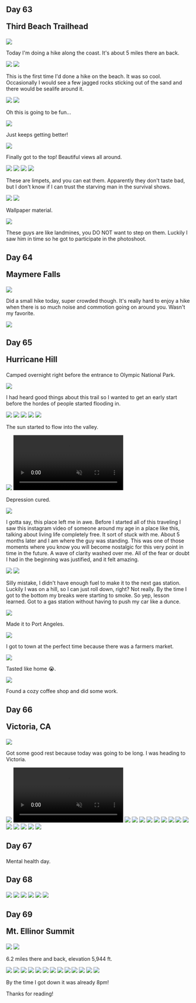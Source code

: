 ## Day 63 <p class="inline text-gray-700 ">Third Beach Trailhead</p>

<img src="/img/trips/west-coast-2024/0725-1.jpg">

Today I'm doing a hike along the coast. It's about 5 miles there an back. 

<img src="/img/trips/west-coast-2024/0725-2.jpg">
<img src="/img/trips/west-coast-2024/0725-3.jpg">

This is the first time I'd done a hike on the beach. It was so cool. Occasionally I would see a few jagged rocks sticking out of the sand and there would be sealife around it.

<img src="/img/trips/west-coast-2024/0725-4.jpg">
<img src="/img/trips/west-coast-2024/0725-5.jpg">

Oh this is going to be fun... 

<img src="/img/trips/west-coast-2024/0725-6.jpg">

Just keeps getting better!

<img src="/img/trips/west-coast-2024/0725-7.jpg">

Finally got to the top! Beautiful views all around.

<img src="/img/trips/west-coast-2024/0725-8.jpg">
<img src="/img/trips/west-coast-2024/0725-9.jpg">
<img src="/img/trips/west-coast-2024/0725-10.jpg">
<img src="/img/trips/west-coast-2024/0725-11.jpg">

These are limpets, and you can eat them. Apparently they don't taste bad, but I don't know if I can trust the starving man in the survival shows.

<img src="/img/trips/west-coast-2024/0725-12.jpg">
<img src="/img/trips/west-coast-2024/0725-13.jpg">

Wallpaper material.

<img src="/img/trips/west-coast-2024/0725-14.jpg">

These guys are like landmines, you DO NOT want to step on them. Luckily I saw him in time so he got to participate in the photoshoot.

## Day 64 <p class="inline text-gray-700 ">Maymere Falls</p>

<img src="/img/trips/west-coast-2024/0726-1.jpg">

Did a small hike today, super crowded though. It's really hard to enjoy a hike when there is so much noise and commotion going on around you. Wasn't my favorite.

<img src="/img/trips/west-coast-2024/0726-2.jpg">

## Day 65 <p class="inline text-gray-700 ">Hurricane Hill</p>

Camped overnight right before the entrance to Olympic National Park.

<img src="/img/trips/west-coast-2024/0727-1.jpg">

I had heard good things about this trail so I wanted to get an early start before the hordes of people started flooding in. 

<img src="/img/trips/west-coast-2024/0727-2.jpg">
<img src="/img/trips/west-coast-2024/0727-3.jpg">
<img src="/img/trips/west-coast-2024/0727-4.jpg">
<img src="/img/trips/west-coast-2024/0727-5.jpg">
<img src="/img/trips/west-coast-2024/0727-6.jpg">

The sun started to flow into the valley.

<img src="/img/trips/west-coast-2024/0727-7.jpg">
<video src="/img/trips/west-coast-2024/0727-vid.mp4" type="video/mp4" autoplay loop muted playsinline ></video>

Depression cured.

<img src="/img/trips/west-coast-2024/0727-8.jpg">

I gotta say, this place left me in awe. Before I started all of this traveling I saw this instagram video of someone around my age in a place like this, talking about living life completely free. It sort of stuck with me. About 5 months later and I am where the guy was standing. This was one of those moments where you know you will become nostalgic for this very point in time in the future. A wave of clarity washed over me. All of the fear or doubt I had in the beginning was justified, and it felt amazing. 

<img src="/img/trips/west-coast-2024/0727-9.jpg">
<img src="/img/trips/west-coast-2024/0727-10.jpg">

Silly mistake, I didn't have enough fuel to make it to the next gas station. Luckily I was on a hill, so I can just roll down, right? Not really. By the time I got to the bottom my breaks were starting to smoke. So yep, lesson learned. Got to a gas station without having to push my car like a dunce.

<img src="/img/trips/west-coast-2024/0727-11.jpg">

Made it to Port Angeles.

<img src="/img/trips/west-coast-2024/0727-12.jpg">

I got to town at the perfect time because there was a farmers market.

<img src="/img/trips/west-coast-2024/0727-13.jpg">

Tasted like home 😭.

<img src="/img/trips/west-coast-2024/0727-14.jpg">

Found a cozy coffee shop and did some work.

## Day 66 <p class="inline text-gray-700 ">Victoria, CA</p>

<img src="/img/trips/west-coast-2024/0728-1.jpg">

Got some good rest because today was going to be long. I was heading to Victoria.

<img src="/img/trips/west-coast-2024/0728-2.jpg">
<!-- <video src="/img/trips/west-coast-2024/0728-vid2.mp4" type="video/mp4" autoplay loop muted playsinline ></video> -->
<video src="/img/trips/west-coast-2024/0728-vid1.mp4" type="video/mp4" autoplay loop muted playsinline ></video>
<img src="/img/trips/west-coast-2024/0728-3.jpg">
<img src="/img/trips/west-coast-2024/0728-4.jpg">
<img src="/img/trips/west-coast-2024/0728-5.jpg">
<img src="/img/trips/west-coast-2024/0728-6.jpg">
<img src="/img/trips/west-coast-2024/0728-7.jpg">
<img src="/img/trips/west-coast-2024/0728-8.jpg">
<img src="/img/trips/west-coast-2024/0728-9.jpg">
<img src="/img/trips/west-coast-2024/0728-10.jpg">
<img src="/img/trips/west-coast-2024/0728-11.jpg">
<img src="/img/trips/west-coast-2024/0728-12.jpg">
<img src="/img/trips/west-coast-2024/0728-13.jpg">
<img src="/img/trips/west-coast-2024/0728-14.jpg">
<img src="/img/trips/west-coast-2024/0728-15.jpg">
<img src="/img/trips/west-coast-2024/0728-16.jpg">

## Day 67 <p class="inline text-gray-700 "></p>

Mental health day. 

## Day 68 <p class="inline text-gray-700 "></p>

<img src="/img/trips/west-coast-2024/0730-1.jpg">
<img src="/img/trips/west-coast-2024/0730-2.jpg">
<img src="/img/trips/west-coast-2024/0730-3.jpg">
<img src="/img/trips/west-coast-2024/0730-4.jpg">
<img src="/img/trips/west-coast-2024/0730-5.jpg">
<img src="/img/trips/west-coast-2024/0730-6.jpg">

## Day 69 <p class="inline text-gray-700 ">Mt. Ellinor Summit</p>

<img src="/img/trips/west-coast-2024/0731-1.jpg">

<img src="/img/trips/west-coast-2024/0731-2.jpg">

6.2 miles there and back, elevation 5,944 ft.

<img src="/img/trips/west-coast-2024/0731-3.jpg">
<img src="/img/trips/west-coast-2024/0731-4.jpg">
<img src="/img/trips/west-coast-2024/0731-5.jpg">
<img src="/img/trips/west-coast-2024/0731-6.jpg">
<img src="/img/trips/west-coast-2024/0731-7.jpg">
<img src="/img/trips/west-coast-2024/0731-8.jpg">
<img src="/img/trips/west-coast-2024/0731-9.jpg">
<img src="/img/trips/west-coast-2024/0731-10.jpg">
<img src="/img/trips/west-coast-2024/0731-11.jpg">
<img src="/img/trips/west-coast-2024/0731-12.jpg">
<img src="/img/trips/west-coast-2024/0731-13.jpg">
<img src="/img/trips/west-coast-2024/0731-14.jpg">
<img src="/img/trips/west-coast-2024/0731-15.jpg">


By the time I got down it was already 8pm!

Thanks for reading!